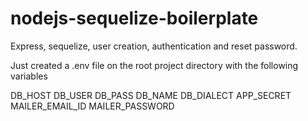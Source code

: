 # nodejs-sequelize-boilerplate
Express, sequelize, user creation, authentication and reset password.


Just created a .env file on the root project directory with the following variables

DB_HOST
DB_USER
DB_PASS
DB_NAME
DB_DIALECT
APP_SECRET
MAILER_EMAIL_ID
MAILER_PASSWORD
